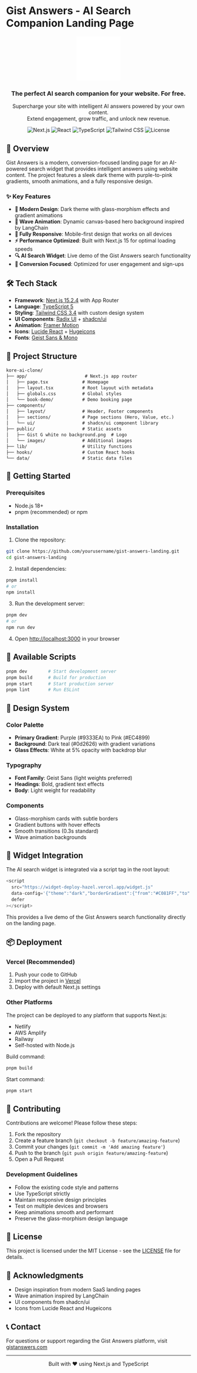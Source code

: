 # Gist Answers - AI Search Companion Landing Page

<div align="center">
  <img src="public/Gist G white no background.png" alt="Gist Answers Logo" width="120" />
  
  <h3>The perfect AI search companion for your website. For free.</h3>
  
  <p>Supercharge your site with intelligent AI answers powered by your own content.<br/>
  Extend engagement, grow traffic, and unlock new revenue.</p>

  ![Next.js](https://img.shields.io/badge/Next.js-15.2.4-black?logo=next.js)
  ![React](https://img.shields.io/badge/React-19-blue?logo=react)
  ![TypeScript](https://img.shields.io/badge/TypeScript-5-blue?logo=typescript)
  ![Tailwind CSS](https://img.shields.io/badge/Tailwind-3.4-38bdf8?logo=tailwindcss)
  ![License](https://img.shields.io/badge/License-MIT-green)
</div>

## 🚀 Overview

Gist Answers is a modern, conversion-focused landing page for an AI-powered search widget that provides intelligent answers using website content. The project features a sleek dark theme with purple-to-pink gradients, smooth animations, and a fully responsive design.

### ✨ Key Features

- **🎨 Modern Design**: Dark theme with glass-morphism effects and gradient animations
- **🌊 Wave Animation**: Dynamic canvas-based hero background inspired by LangChain
- **📱 Fully Responsive**: Mobile-first design that works on all devices
- **⚡ Performance Optimized**: Built with Next.js 15 for optimal loading speeds
- **🔍 AI Search Widget**: Live demo of the Gist Answers search functionality
- **🎯 Conversion Focused**: Optimized for user engagement and sign-ups

## 🛠️ Tech Stack

- **Framework**: [Next.js 15.2.4](https://nextjs.org/) with App Router
- **Language**: [TypeScript 5](https://www.typescriptlang.org/)
- **Styling**: [Tailwind CSS 3.4](https://tailwindcss.com/) with custom design system
- **UI Components**: [Radix UI](https://www.radix-ui.com/) + [shadcn/ui](https://ui.shadcn.com/)
- **Animation**: [Framer Motion](https://www.framer.com/motion/)
- **Icons**: [Lucide React](https://lucide.dev/) + [Hugeicons](https://hugeicons.com/)
- **Fonts**: [Geist Sans & Mono](https://vercel.com/font)

## 📁 Project Structure

```
kore-ai-clone/
├── app/                      # Next.js app router
│   ├── page.tsx             # Homepage
│   ├── layout.tsx           # Root layout with metadata
│   ├── globals.css          # Global styles
│   └── book-demo/           # Demo booking page
├── components/
│   ├── layout/              # Header, Footer components
│   ├── sections/            # Page sections (Hero, Value, etc.)
│   └── ui/                  # shadcn/ui component library
├── public/                  # Static assets
│   ├── Gist G white no background.png  # Logo
│   └── images/              # Additional images
├── lib/                     # Utility functions
├── hooks/                   # Custom React hooks
└── data/                    # Static data files
```

## 🚀 Getting Started

### Prerequisites

- Node.js 18+ 
- pnpm (recommended) or npm

### Installation

1. Clone the repository:
```bash
git clone https://github.com/yourusername/gist-answers-landing.git
cd gist-answers-landing
```

2. Install dependencies:
```bash
pnpm install
# or
npm install
```

3. Run the development server:
```bash
pnpm dev
# or
npm run dev
```

4. Open [http://localhost:3000](http://localhost:3000) in your browser

## 📝 Available Scripts

```bash
pnpm dev        # Start development server
pnpm build      # Build for production
pnpm start      # Start production server
pnpm lint       # Run ESLint
```

## 🎨 Design System

### Color Palette
- **Primary Gradient**: Purple (#9333EA) to Pink (#EC4899)
- **Background**: Dark teal (#0d2626) with gradient variations
- **Glass Effects**: White at 5% opacity with backdrop blur

### Typography
- **Font Family**: Geist Sans (light weights preferred)
- **Headings**: Bold, gradient text effects
- **Body**: Light weight for readability

### Components
- Glass-morphism cards with subtle borders
- Gradient buttons with hover effects
- Smooth transitions (0.3s standard)
- Wave animation backgrounds

## 🔌 Widget Integration

The AI search widget is integrated via a script tag in the root layout:

```javascript
<script
  src="https://widget-deploy-hazel.vercel.app/widget.js"
  data-config='{"theme":"dark","borderGradient":{"from":"#C081FF","to":"#B8FFE3"}}'
  defer
></script>
```

This provides a live demo of the Gist Answers search functionality directly on the landing page.

## 📦 Deployment

### Vercel (Recommended)

1. Push your code to GitHub
2. Import the project in [Vercel](https://vercel.com)
3. Deploy with default Next.js settings

### Other Platforms

The project can be deployed to any platform that supports Next.js:
- Netlify
- AWS Amplify
- Railway
- Self-hosted with Node.js

Build command:
```bash
pnpm build
```

Start command:
```bash
pnpm start
```

## 🤝 Contributing

Contributions are welcome! Please follow these steps:

1. Fork the repository
2. Create a feature branch (`git checkout -b feature/amazing-feature`)
3. Commit your changes (`git commit -m 'Add amazing feature'`)
4. Push to the branch (`git push origin feature/amazing-feature`)
5. Open a Pull Request

### Development Guidelines

- Follow the existing code style and patterns
- Use TypeScript strictly
- Maintain responsive design principles
- Test on multiple devices and browsers
- Keep animations smooth and performant
- Preserve the glass-morphism design language

## 📄 License

This project is licensed under the MIT License - see the [LICENSE](LICENSE) file for details.

## 🙏 Acknowledgments

- Design inspiration from modern SaaS landing pages
- Wave animation inspired by LangChain
- UI components from shadcn/ui
- Icons from Lucide React and Hugeicons

## 📞 Contact

For questions or support regarding the Gist Answers platform, visit [gistanswers.com](https://gistanswers.com)

---

<div align="center">
  Built with ❤️ using Next.js and TypeScript
</div>